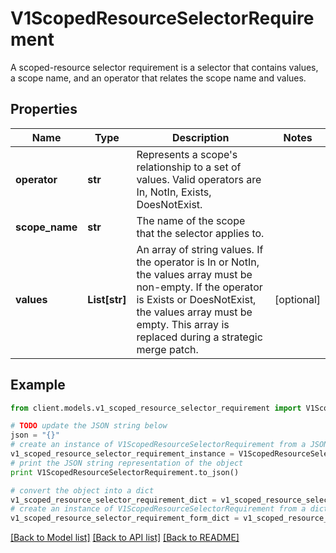 # V1ScopedResourceSelectorRequirement

A scoped-resource selector requirement is a selector that contains values, a scope name, and an operator that relates the scope name and values.

## Properties
Name | Type | Description | Notes
------------ | ------------- | ------------- | -------------
**operator** | **str** | Represents a scope&#39;s relationship to a set of values. Valid operators are In, NotIn, Exists, DoesNotExist. | 
**scope_name** | **str** | The name of the scope that the selector applies to. | 
**values** | **List[str]** | An array of string values. If the operator is In or NotIn, the values array must be non-empty. If the operator is Exists or DoesNotExist, the values array must be empty. This array is replaced during a strategic merge patch. | [optional] 

## Example

```python
from client.models.v1_scoped_resource_selector_requirement import V1ScopedResourceSelectorRequirement

# TODO update the JSON string below
json = "{}"
# create an instance of V1ScopedResourceSelectorRequirement from a JSON string
v1_scoped_resource_selector_requirement_instance = V1ScopedResourceSelectorRequirement.from_json(json)
# print the JSON string representation of the object
print V1ScopedResourceSelectorRequirement.to_json()

# convert the object into a dict
v1_scoped_resource_selector_requirement_dict = v1_scoped_resource_selector_requirement_instance.to_dict()
# create an instance of V1ScopedResourceSelectorRequirement from a dict
v1_scoped_resource_selector_requirement_form_dict = v1_scoped_resource_selector_requirement.from_dict(v1_scoped_resource_selector_requirement_dict)
```
[[Back to Model list]](../README.md#documentation-for-models) [[Back to API list]](../README.md#documentation-for-api-endpoints) [[Back to README]](../README.md)


